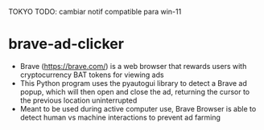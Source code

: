 TOKYO TODO: cambiar notif compatible para win-11


# brave-ad-clicker

- Brave (https://brave.com/) is a web browser that rewards users with cryptocurrency BAT tokens for viewing ads
- This Python program uses the pyautogui library to detect a Brave ad popup, which will then open and close the ad, returning the cursor to the previous location uninterrupted
- Meant to be used during active computer use, Brave Browser is able to detect human vs machine interactions to prevent ad farming
